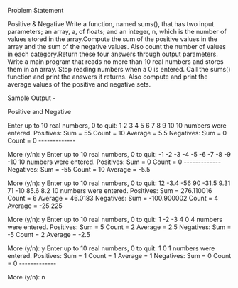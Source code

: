 Problem Statement

Positive & Negative
Write a function, named sums(), that has two input parameters; an array, a, of floats; and an integer, n, which is the number 
of values stored in the array.Compute the sum of the positive values in the array and the sum of the negative values. 
Also count the number of values in each category.Return these four answers through output parameters.
Write a main program that reads no more than 10 real numbers and stores them in an array. Stop reading numbers when a 0 is
entered. Call the sums() function and print the answers it returns. Also compute and print the average values of the positive
and negative sets.

Sample Output -

Positive and Negative

 Enter up to 10 real numbers, 0 to quit: 1 2 3 4 5 6 7 8 9 10
     10 numbers were entered.
     Positives:          Sum =  55   Count = 10   Average = 5.5
     Negatives:          Sum =   0   Count =  0   -------------

 More (y/n): y
 Enter up to 10 real numbers, 0 to quit: -1 -2 -3 -4 -5 -6 -7 -8 -9 -10
     10 numbers were entered.
     Positives:          Sum =   0   Count =  0   -------------
     Negatives:          Sum = -55   Count = 10   Average = -5.5

 More (y/n): y
 Enter up to 10 real numbers, 0 to quit: 12 -3.4 -56 90 -31.5 9.31 71 -10 85.6 8.2
     10 numbers were entered.
     Positives:          Sum = 276.110016   Count =  6   Average = 46.0183
     Negatives:          Sum = -100.900002   Count =  4   Average = -25.225

 More (y/n): y
 Enter up to 10 real numbers, 0 to quit: 1  -2  -3   4   0
     4 numbers were entered.
     Positives:          Sum =   5   Count =  2   Average = 2.5
     Negatives:          Sum =  -5   Count =  2   Average = -2.5

 More (y/n): y
 Enter up to 10 real numbers, 0 to quit: 1   0
     1 numbers were entered.
     Positives:          Sum =   1   Count =  1   Average = 1
     Negatives:          Sum =   0   Count =  0   -------------

 More (y/n): n

